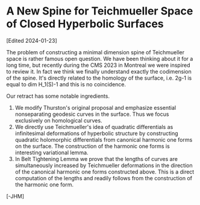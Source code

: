 # A New Spine for Teichmueller Space of Closed Hyperbolic Surfaces


[Edited 2024-01-23]

The problem of constructing a minimal dimension spine of Teichmueller space is rather famous open question. We have been thinking about it for a long time, but recently during the CMS 2023 in Montreal we were inspired to review it. In fact we think we finally understand exactly the codimension of the spine. It's directly related to the homology of the surface, i.e. 2g-1 is equal to dim H_1(S)-1 and this is no coincidence. 

Our retract has some notable ingredients.

1. We modify Thurston's original proposal and emphasize essential nonseparating geodesic curves in the surface. Thus we focus exclusively on homological curves.
2. We directly use Teichmueller's idea of quadratic differentials as infinitesimal deformations of hyperbolic structure by constructing quadratic holomorphic differentials from canonical harmonic one forms on the surface. The construction of the harmonic one forms is interesting variational lemma.
3. In Belt Tightening Lemma we prove that the lengths of curves are simultaneously increased by Teichmueller deformations in the direction of the canonical harmonic one forms constructed above. This is a direct computation of the lengths and readily follows from the construction of the harmonic one form.


[-JHM]
